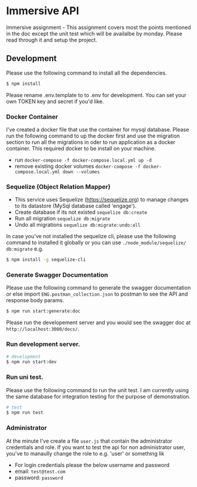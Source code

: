 # Immersive API
Immersive assignment - This assignment covers most the points mentioned in the doc except the unit test which will be availalbe by monday. Please read through it and setup the project.

## Development
Please use the following command to install all the dependencies. 

```bash
$ npm install

```

Please rename .env.template to to .env for development. You can set your own TOKEN key and secret if you'd like.

### Docker Container
I've created a docker file that use the container for mysql database. Please run the following command to up the docker first and use the migration section to run all the migrations in oder to run application as a docker container. This required docker to be install on your machine.

- run `docker-compose -f docker-compose.local.yml up -d`
- remove existing docker volumes `docker-compose -f docker-compose.local.yml down --volumes`

### Sequelize (Object Relation Mapper)
- This service uses Sequelize (https://sequelize.org) to manage changes to its datastore (MySql database called 'engage').
- Create database if its not existed `sequelize db:create`
- Run all migration `sequelize db:migrate`
- Undo all migrations `sequelize db:migrate:undo:all`

In case you've not installed the sequelize cli, please use the following command to installed it globally or you can use `./node_module/sequelize/ db:migrate` e.g. 

```bash
$ npm install -g sequelize-cli

```

### Generate Swagger Documentation 
Please use the following command to generate the swagger documentation or else import `ENG.postman_collection.json` to postman to see the API and response body params.

```bash
$ npm run start:generate:doc

```

Please run the developement server and you would see the swagger doc at `http://localhost:3000/docs/`.

### Run development server. 

```bash
# development
$ npm run start:dev

```

### Run uni test.
Please use the following command to run the unit test. I am currently using the same database for integration testing for the purpose of demonstration.

```bash
# test
$ npm run test

```

### Administrator
At the minute I've create a file `user.js` that contain the administrator credentials and role. If you want to test the api for non administrator user, you've to manaully change the role to e.g. 'user' or something lik
- For login credentials please the below username and password
- email: `test@test.com`
- password: `password`
